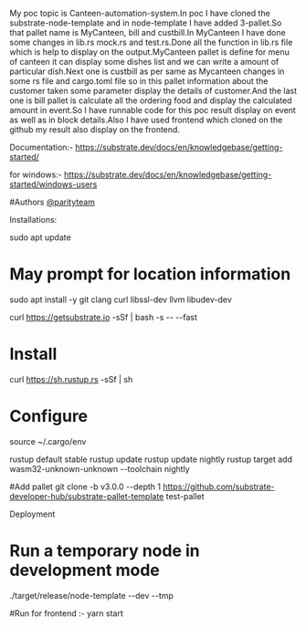 My poc topic is Canteen-automation-system.In poc I have cloned the substrate-node-template and in node-template I have added 3-pallet.So that pallet name is MyCanteen, bill and custbill.In MyCanteen I have done some changes in lib.rs mock.rs and test.rs.Done all the function in lib.rs file which is help to display on the output.MyCanteen pallet is define for menu of canteen it can display some dishes list and we can write a amount of particular dish.Next one is custbill as per same as Mycanteen changes in some rs file and cargo.toml file so in this pallet information about the customer taken some parameter display the details of customer.And the last one is bill pallet is calculate all the ordering food and display the calculated amount in event.So I have runnable code for this poc result display on event as well as in block details.Also I have used frontend which cloned on the github my result also display on the frontend.

Documentation:-
https://substrate.dev/docs/en/knowledgebase/getting-started/

for windows:-
https://substrate.dev/docs/en/knowledgebase/getting-started/windows-users

#Authors
[@parityteam](https://substrate.dev/docs/en/tutorials/create-your-first-substrate-chain/)


Installations:

sudo apt update
# May prompt for location information
sudo apt install -y git clang curl libssl-dev llvm libudev-dev

curl https://getsubstrate.io -sSf | bash -s -- --fast

# Install
curl https://sh.rustup.rs -sSf | sh
# Configure
source ~/.cargo/env

rustup default stable
rustup update
rustup update nightly
rustup target add wasm32-unknown-unknown --toolchain nightly

#Add pallet
git clone -b v3.0.0 --depth 1 https://github.com/substrate-developer-hub/substrate-pallet-template test-pallet

Deployment
# Run a temporary node in development mode
./target/release/node-template --dev --tmp

#Run for frontend :-
yarn start






